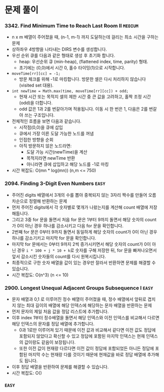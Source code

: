 # 문제 풀이

### 3342. Find Minimum Time to Reach Last Room II ```MEDIUM```
- n x m 배열이 주어졌을 때, (n-1, m-1) 까지 도달하는데 걸리는 최소 시간을 구하는 문제
- 상하좌우 4방향을 나타내는 DIRS 변수를 생성합니다.
- 우선 순위 큐를 다음과 같은 형태로 생성 후 초기화 합니다.
  + heap: 우선순위 큐 (min-heap), (flattened index, time, parity) 형태.
  + 초기에는 (0,0)에서 시간 0, 홀수 타이밍(1)으로 시작합니다.
- `moveTime[rr][cc] = -1;`
  + 방문 체크를 위해 -1로 마킹합니다. 방문한 셀은 다시 처리하지 않습니다 (visited set 대용).
- `int newTime = Math.max(time, moveTime[rr][cc]) + odd;`
  + 현재 시간 또는 목적지 셀의 제한 시간 중 큰 값을 고려하고, 홀짝 조정 시간(odd)을 더합니다.
  + odd 값은 1과 2를 번갈아가며 적용됩니다. 이동 시 한 번은 1, 다음은 2를 번갈아 쓰는 구조입니다.
- 전체적인 흐름을 보면 다음과 같습니다.
  + 시작점(0,0)을 큐에 삽입
  + 큐에서 가장 이른 도달 가능한 노드를 꺼냄
  + 인접한 방향을 순회
  + 아직 방문하지 않은 노드라면:
    - 도달 가능 시간(newTime)을 계산
    - 목적지라면 newTime 반환
    - 아니라면 큐에 삽입하고 해당 노드를 -1로 마킹
- 시간 복잡도: O(mn * log(mn)) (n,m <= 750)

### 2094. Finding 3-Digit Even Numbers ```EASY```
- 주어진 digits 배열에서 3개의 수를 뽑아 중복되지 않는 3자리 짝수를 만들어 오름차순으로 정렬해 반환하는 문제
- 먼저 주어진 digits에서 각 숫자별로 몇개가 나왔는지를 계산해 count 배열에 저장해둡니다.
- 그리고 3중 for 문을 돌면서 처음 for 문은 1부터 9까지 돌면서 해당 숫자의 count 가 0이 아닌 경우 하나를 감소시키고 다음 for 문을 확인합니다. 
- 2번째 for 문은 0부터 9까지 돌면서 동일하게 해당 숫자의 count가 0이 아닌 경우 하나를 감소기키고 마지막 for 문을 확인합니다.
- 마지막 for 문에서는 0부터 9까지 2씩 증가시키면서 해당 숫자의 count가 0이 아닌 경우 `i * 100 + j * 10 + k`로 숫자를 구해 저장한 뒤, for 문을 빠져나오면서 앞서 감소시킨 숫자들의 count를 다시 원복시킵니다.
- 최종적으로 구한 숫자 배열을 값이 있는 경우만 잘라서 반환하면 문제를 해결할 수 있습니다.
- 시간 복잡도: O(n^3) (n <= 10)

### 2900. Longest Unequal Adjacent Groups Subsequence I ```EASY```
- 문자 배열과 0,1 로 이루어진 정수 배열이 주어졌을 때, 정수 배열에서 앞뒤로 겹치지 않는 최대 길이의 배열에 해당 인덱스에 해당하는 문자 배열을 반환하는 문제
- 먼저 문자의 제일 처음 값을 정답 리스트에 추가합니다.
- 이후 index 1부터 정수배열을 돌면서 해당 인덱스와 이전 인덱스를 비교해서 다르면 해당 인덱스의 문자를 정답 배열에 추가합니다.
  + 0과 1로만 이루어져 있기 때문에 이전 값과 비교해서 같다면 이전 값도 정답에 포함되지 않았다고 확신할 수 있고 정답에 포함된 마지막 인덱스는 현재 인덱스의 값이랑도 같음이 보장됩니다.
  + 또한 이전 값이 현재랑 다르다면 이전 값이 정답에 포함되었든 아니든 정답에 포함된 마지막 수는 현재랑 다를 것이기 때문에 현재값을 바로 정답 배열에 추가해도 됩니다.
- 이후 정답 배열을 반환하여 문제를 해결할 수 있습니다.
- 시간 복잡도: O()

### ```EASY```
